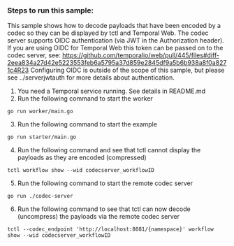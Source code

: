 ### Steps to run this sample:

This sample shows how to decode payloads that have been encoded by a codec so they can be displayed by tctl and Temporal Web.
The codec server supports OIDC authentication (via JWT in the Authorization header).
If you are using OIDC for Temporal Web this token can be passed on to the codec server, see:
https://github.com/temporalio/web/pull/445/files#diff-2eea834a27d42e5223553feb6a5795a37d859e2845df9a5b6b938a8f0a8271c4R23
Configuring OIDC is outside of the scope of this sample, but please see ../serverjwtauth for more details about authentication.

1) You need a Temporal service running. See details in README.md
2) Run the following command to start the worker
```
go run worker/main.go
```
3) Run the following command to start the example
```
go run starter/main.go
```
4) Run the following command and see that tctl cannot display the payloads as they are encoded (compressed)
```
tctl workflow show --wid codecserver_workflowID
```
5) Run the following command to start the remote codec server
```
go run ./codec-server
```
6) Run the following command to see that tctl can now decode (uncompress) the payloads via the remote codec server
```
tctl --codec_endpoint 'http://localhost:8081/{namespace}' workflow show --wid codecserver_workflowID
```
